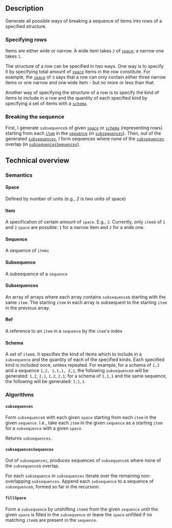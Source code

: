 ## Description
Generate all possible ways of breaking a sequence of items into rows of a specified structure.

### Specifying rows
Items are either wide or narrow. A wide item takes `2` of [`space`](#space); a narrow one takes `1`.

The structure of a row can be specified in two ways. One way is to specify it by specifying total amount of [`space`](#space) items in the row constitute. For example, the [`space`](#space) of `3` says that a row can only contain either three narrow items or one narrow and one wide item - but no more or less than that.

Another way of specifying the structure of a row is to specify the kind of items to include in a row and the quantity of each specified kind by specifying a set of items with a [`schema`](#schema).

### Breaking the sequence
First, I generate `subsequence`s of given [`space`](#space) or [`schema`](#schema) (representing rows) starting from each [`item`](#item) in the [`sequence`](#sequence) (in [`subsequences`](#algorithms)). Then, out of the generated [`subsequences`](#subsequence), I form sequences where none of the [`subsequences`](#subsequence) overlap (in [`subsequencesSequences`](#subsequencesSequences)).

## Technical overview
### Semantics
#### Space
Defined by number of units (e.g., *2* is *two* units of space)

#### Item
A specification of certain amount of `space`. E.g., `2`. Currently, only `item`s of `1` and `2` `space` are possible: `1` for a narrow item and `2` for a wide one.

#### Sequence
A sequence of `items`

#### Subsequence
A subsequence of a `sequence`

#### Subsequences
An array of arrays where each array contains `subsequence`s starting with the same `item`. The starting `item` in each array is subsequent to the starting `item` in the previous array.

#### Ref
A reference to an `item` in a `sequence` by the `item`'s index

#### Schema
A *set* of `item`s. It specifies the kind of items which to include in a `subsequence` and the quantity of each of the specified kinds. Each specified kind is included once, unless repeated. For example, for a schema of `1,2` and a sequence `1,2, 1,1,1, 2,1`, the following `subsequence`s will be generated: `1,2`, `2,1`, `1,2`, `2,1`; for a schema of `1,1,1` and the same sequence, the following will be generated: `1,1,1`.

### Algorithms
#### `subsequences`
Form `subsequence`s with each given `space` starting from each `item` in the given `sequence`. I.e., take each `item` in the given `sequence` as a starting `item` for a `subsequence` with a given `space`. 

Returns `subsequences`.

#### `subsequencesSequences`
Out of `subsequences`, produces sequences of `subsequence`s where none of the `subsequence`s overlap. 

For each `subsequence` in `subsequences` iterate over the remaining non-overlapping `subsequences`. Append each `subsequence` to a sequence of `subsequence`s, formed so far in the recursion.

#### `fillSpace`
Form a `subsequence` by unshifting `item`s from the given `sequence` until the given `space` is filled in the `subsequence` or leave the `space` unfilled if no matching `item`s are present in the `sequence`.